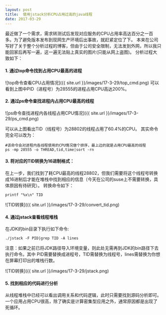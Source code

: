 ```yaml
---
layout: post
title:  使用jstack分析CPU占用过高的java线程
date: 2017-03-29
---
```


最近做了一个需求，需求转测试后发现对应服务的CPU占用率高达百分之一百多。为了避免版本发布到现网生产环境后出事故，就赶紧定位了下。
本来在公司写好了关于整个分析过程的博客，但由于公司安全限制，无法发到外网，所以我只能回家后再写一遍，这一遍无法贴上真实的图片(只能从网上盗图)。
分析过程大致如下：

#### 1. 通过top命令找到占用CPU最高的进程
![top命令查看CPU占用情况]({{ site.url }}/images/17-3-29/top_cmd.png)
可以看到上图中PID（进程号）为28555的进程占用CPU高达200%。

#### 2. 通过ps命令查找进程内占用CPU最高的线程
![ps命令查找进程内各线程占用CPU情况]({{ site.url }}/images/17-3-29/ps_cmd.png)

可以从上图看出TID（线程号）为28802的线程占用了60.4%的CPU。
其实命令完全可以改为：
```
#该命令会对进程内各线程使用的CPU情况做个排序，最上边的就是占用CPU最高的线程
ps -mp 28555 -o THREAD,tid,time|sort -rn 
```

#### 3. 将对应的TID转换为16进制格式：
在上一步，我们找到了耗CPU最高的线程28802，但我们需要将这个线程号转换成16进制后才能在堆栈中找到相应的信息（今天在公司的suse上不需要转换，具体原因有待研究）。
转换命令如下：
```
printf "%x\n" TID
```
![TID转换]({{ site.url }}/images/17-3-29/convert_tid.png)

#### 4. 通过jstack查看线程堆栈
在JDK的bin目录下执行如下命令:
```
./jstack -F PID|grep TID -A lines
```
注意：如果之前已将JDK路径导入环境变量，则此处无需再到JDK的bin路径下去执行命令。其中
PID需要替换成进程号，TID需替换为线程号，lines需替换为你想在屏幕打印出的堆栈行数。

![TID转换]({{ site.url }}/images/17-3-29/jstack.png)

#### 5. 找到相应的代码进行分析
从线程堆栈中已经可以看出调用关系和代码逻辑，此时只需要找到源码分析即可。一个应用占用CPU很高，除了确实是计算密集型应用之外，通常原因都是出现了死循环。

